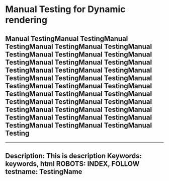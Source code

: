 
# Manual Testing for Dynamic rendering

## Manual TestingManual TestingManual TestingManual TestingManual TestingManual TestingManual TestingManual TestingManual TestingManual TestingManual TestingManual TestingManual TestingManual TestingManual TestingManual TestingManual TestingManual TestingManual TestingManual TestingManual TestingManual TestingManual TestingManual TestingManual TestingManual TestingManual TestingManual TestingManual TestingManual TestingManual TestingManual TestingManual TestingManual TestingManual TestingManual Testing


---
Description: This is description
Keywords: keywords, html
ROBOTS: INDEX, FOLLOW
testname: TestingName
---

